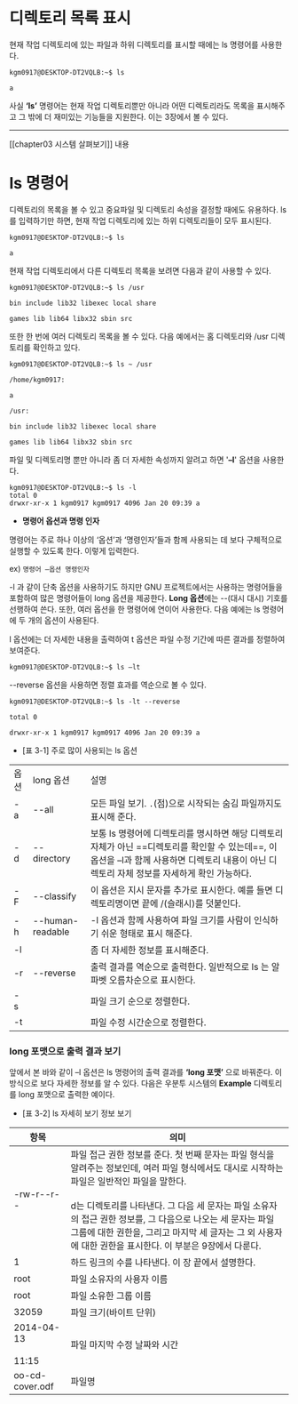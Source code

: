 


# 디렉토리 목록 표시

현재 작업 디렉토리에 있는 파일과 하위 디렉토리를 표시할 때에는 ls 명령어를 사용한다.


``` shell
kgm0917@DESKTOP-DT2VQLB:~$ ls

a
```


사실 **‘ls’** 명령어는 현재 작업 디렉토리뿐만 아니라 어떤 디렉토리라도 목록을 표시해주고 그 밖에 더 재미있는 기능들을 지원한다. 이는 3장에서 볼 수 있다.


---
[[chapter03 시스템 살펴보기]] 내용



# ls 명령어


디렉토리의 목록을 볼 수 있고 중요파일 및 디렉토리 속성을 결정할 때에도 유용하다. ls를 입력하기만 하면, 현재 작업 디렉토리에 있는 하위 디렉토리들이 모두 표시된다.

``` shell
kgm0917@DESKTOP-DT2VQLB:~$ ls

a
```


현재 작업 디렉토리에서 다른 디렉토리 목록을 보려면 다음과 같이 사용할 수 있다.


``` shell
kgm0917@DESKTOP-DT2VQLB:~$ ls /usr

bin include lib32 libexec local share

games lib lib64 libx32 sbin src
```


또한 한 번에 여러 디렉토리 목록을 볼 수 있다. 다음 예에서는 홈 디렉토리와 /usr 디렉토리를 확인하고 있다.


``` shell
kgm0917@DESKTOP-DT2VQLB:~$ ls ~ /usr

/home/kgm0917:

a

/usr:

bin include lib32 libexec local share

games lib lib64 libx32 sbin src
```


파일 및 디렉토리명 뿐만 아니라 좀 더 자세한 속성까지 알려고 하면 '**–l**' 옵션을 사용한다.


``` shell
kgm0917@DESKTOP-DT2VQLB:~$ ls -l
total 0
drwxr-xr-x 1 kgm0917 kgm0917 4096 Jan 20 09:39 a
```



- **명령어 옵션과 명령 인자**

명령어는 주로 하나 이상의 ‘옵션’과 ‘명령인자’들과 함께 사용되는 데 보다 구체적으로 실행할 수 있도록 한다. 이렇게 입력한다.


ex) `명령어 –옵션 명령인자`



-l 과 같이 단축 옵션을 사용하기도 하지만 GNU 프로젝트에서는 사용하는 명령어들을 포함하여 많은 명령어들이 long 옵션을 제공한다. **Long 옵션**에는 --(대시 대시) 기호를 선행하여 쓴다. 또한, 여러 옵션을 한 명령어에 연이어 사용한다. 다음 예에는 ls 명령어에 두 개의 옵션이 사용된다.

l 옵션에는 더 자세한 내용을 출력하여 t 옵션은 파일 수정 기간에 따른 결과를 정렬하여 보여준다.


```
kgm0917@DESKTOP-DT2VQLB:~$ ls –lt
```


--reverse 옵션을 사용하면 정렬 효과를 역순으로 볼 수 있다.


``` shell
kgm0917@DESKTOP-DT2VQLB:~$ ls -lt --reverse

total 0

drwxr-xr-x 1 kgm0917 kgm0917 4096 Jan 20 09:39 a
```


- [표 3-1] 주로 많이 사용되는 ls 옵션


|     |                  |                                                                                                                   |
| --- | ---------------- | ----------------------------------------------------------------------------------------------------------------- |
| 옵션  | long 옵션          | 설명                                                                                                                |
| -a  | --all            | 모든 파일 보기. `.`(점)으로 시작되는 숨김 파일까지도 표시해 준다.                                                                          |
| -d  | --directory      | 보통 ls 명령어에 디렉토리를 명시하면 해당 디렉토리 자체가 아닌 ==디렉토리를 확인할 수 있는데==, 이 옵션을 –l과 함께 사용하면 디렉토리 내용이 아닌 디렉토리 자체 정보를 자세하게 확인 가능하다. |
| -F  | --classify       | 이 옵션은 지시 문자를 추가로 표시한다. 예를 들면 디렉토리명이면 끝에 /(슬래시)를 덧붙인다.                                                             |
| -h  | --human-readable | -l 옵션과 함께 사용하여 파일 크기를 사람이 인식하기 쉬운 형태로 표시 해준다.                                                                     |
| -l  |                  | 좀 더 자세한 정보를 표시해준다.                                                                                                |
| -r  | --reverse        | 출력 결과를 역순으로 출력한다. 일반적으로 ls 는 알파벳 오름차순으로 표시한다.                                                                     |
| -s  |                  | 파일 크기 순으로 정렬한다.                                                                                                   |
| -t  |                  | 파일 수정 시간순으로 정렬한다.                                                                                                 |





### long 포맷으로 출력 결과 보기

앞에서 본 바와 같이 –l 옵션은 ls 명령어의 출력 결과를 **‘long 포맷’** 으로 바꿔준다. 이 방식으로 보다 자세한 정보를 알 수 있다. 다음은 우분투 시스템의 **Example** 디렉토리를 long 포맷으로 출력한 예이다.




- [표 3-2] ls 자세히 보기 정보 보기

| 항목                      | 의미                                                                                                                                                                                                                         |
| ----------------------- | -------------------------------------------------------------------------------------------------------------------------------------------------------------------------------------------------------------------------- |
| -rw-r--r--              | 파일 접근 권한 정보를 준다. 첫 번째 문자는 파일 형식을 알려주는 정보인데, 여러 파일 형식에서도 대시로 시작하는 파일은 일반적인 파일을 말한다.<br><br>d는 디렉토리를 나타낸다. 그 다음 세 문자는 파일 소유자의 접근 권한 정보를, 그 다음으로 나오는 세 문자는 파일 그룹에 대한 권한을, 그리고 마지막 세 글자는 그 외 사용자에 대한 권한을 표시한다. 이 부분은 9장에서 다룬다. |
| 1                       | 하드 링크의 수를 나타낸다. 이 장 끝에서 설명한다.                                                                                                                                                                                              |
| root                    | 파일 소유자의 사용자 이름                                                                                                                                                                                                             |
| root                    | 파일 소유한 그룹 이름                                                                                                                                                                                                               |
| 32059                   | 파일 크기(바이트 단위)                                                                                                                                                                                                              |
| 2014-04-13<br><br>11:15 | 파일 마지막 수정 날짜와 시간                                                                                                                                                                                                           |
| oo-cd-cover.odf         | 파일명                                                                                                                                                                                                                        |